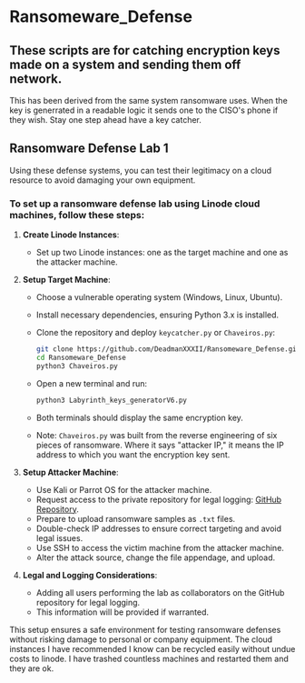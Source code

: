 # Ransomeware_Defense

## These scripts are for catching encryption keys made on a system and sending them off network.

This has been derived from the same system ransomware uses. When the key is generrated in a readable logic it sends one to the CISO's phone if they wish.
Stay one step ahead have a key catcher.

## Ransomware Defense Lab 1

Using these defense systems, you can test their legitimacy on a cloud resource to avoid damaging your own equipment.

### To set up a ransomware defense lab using Linode cloud machines, follow these steps:

1. **Create Linode Instances**:
   - Set up two Linode instances: one as the target machine and one as the attacker machine.

2. **Setup Target Machine**:
   - Choose a vulnerable operating system (Windows, Linux, Ubuntu).
   - Install necessary dependencies, ensuring Python 3.x is installed.
   - Clone the repository and deploy `keycatcher.py` or `Chaveiros.py`:

     ```bash
     git clone https://github.com/DeadmanXXXII/Ransomeware_Defense.git
     cd Ransomeware_Defense
     python3 Chaveiros.py
     ```

   - Open a new terminal and run:

     ```bash
     python3 Labyrinth_keys_generatorV6.py
     ```

   - Both terminals should display the same encryption key.

   - Note: `Chaveiros.py` was built from the reverse engineering of six pieces of ransomware. Where it says "attacker IP," it means the IP address to which you want the encryption key sent.

3. **Setup Attacker Machine**:
   - Use Kali or Parrot OS for the attacker machine.
   - Request access to the private repository for legal logging: [GitHub Repository](https://github.com/DeadmanXXXII/Ransomeware).
   - Prepare to upload ransomware samples as `.txt` files.
   - Double-check IP addresses to ensure correct targeting and avoid legal issues.
   - Use SSH to access the victim machine from the attacker machine.
   - Alter the attack source, change the file appendage, and upload.

4. **Legal and Logging Considerations**:
   - Adding all users performing the lab as collaborators on the GitHub repository for legal logging. 
   - This information will be provided if warranted.

This setup ensures a safe environment for testing ransomware defenses without risking damage to personal or company equipment.
The cloud instances I have recommended I know can be recycled easily without undue costs to linode. I have trashed countless machines and restarted them and they are ok.